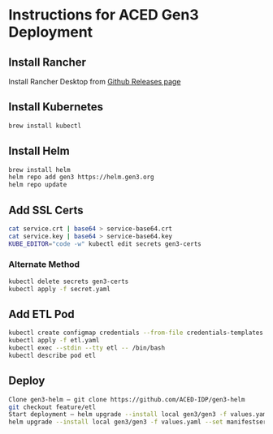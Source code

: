 # Instructions for ACED Gen3 Deployment

## Install Rancher

Install Rancher Desktop from [Github Releases page](https://github.com/rancher-sandbox/rancher-desktop/releases/latest)

## Install Kubernetes

```sh
brew install kubectl
```

## Install Helm

```sh
brew install helm
helm repo add gen3 https://helm.gen3.org
helm repo update
```

## Add SSL Certs

```sh
cat service.crt | base64 > service-base64.crt
cat service.key | base64 > service-base64.key
KUBE_EDITOR="code -w" kubectl edit secrets gen3-certs
```

### Alternate Method

```sh
kubectl delete secrets gen3-certs
kubectl apply -f secret.yaml
```

## Add ETL Pod

```sh
kubectl create configmap credentials --from-file credentials-templates
kubectl apply -f etl.yaml
kubectl exec --stdin --tty etl -- /bin/bash
kubectl describe pod etl
```

## Deploy

```sh
Clone gen3-helm — git clone https://github.com/ACED-IDP/gen3-helm
git checkout feature/etl
Start deployment — helm upgrade --install local gen3/gen3 -f values.yaml -f user.yaml -f fence-config.yaml
helm upgrade --install local gen3/gen3 -f values.yaml --set manifestservice.enabled=false
```

